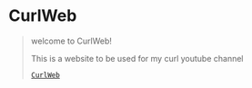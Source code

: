 # CurlWeb


> welcome to CurlWeb!
> 
> This is a website to be used for my curl youtube channel
> 
> [`CurlWeb`](https://curlonyt.github.io/CurlWeb)

<!--  ## lorem ipsum this was all copied
| Coding Languages | Skill (1-10) |
| ----------- | ----------- |
| HTML | 8 |
| CSS | 7 |
| JavaScript | 2 |
| Python | 2 |
| C++ | 1 |

<!---
Hello! :D
--->

